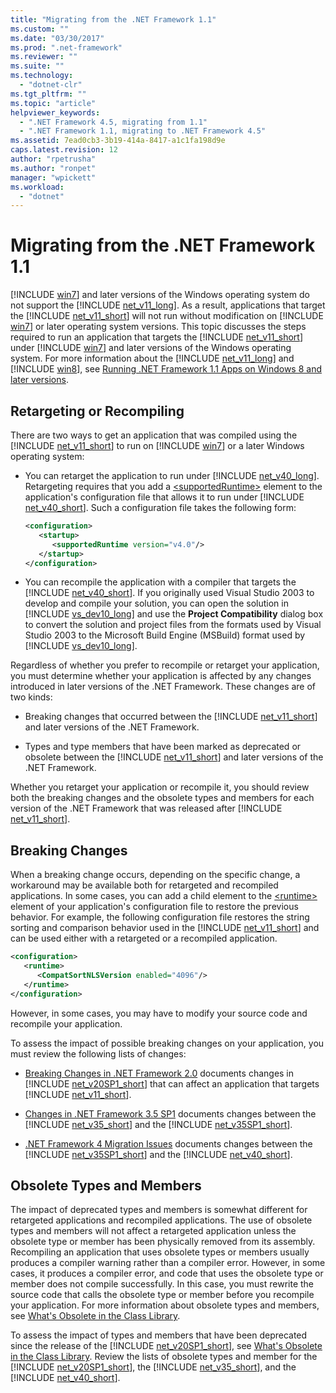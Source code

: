 ```yaml
---
title: "Migrating from the .NET Framework 1.1"
ms.custom: ""
ms.date: "03/30/2017"
ms.prod: ".net-framework"
ms.reviewer: ""
ms.suite: ""
ms.technology: 
  - "dotnet-clr"
ms.tgt_pltfrm: ""
ms.topic: "article"
helpviewer_keywords: 
  - ".NET Framework 4.5, migrating from 1.1"
  - ".NET Framework 1.1, migrating to .NET Framework 4.5"
ms.assetid: 7ead0cb3-3b19-414a-8417-a1c1fa198d9e
caps.latest.revision: 12
author: "rpetrusha"
ms.author: "ronpet"
manager: "wpickett"
ms.workload: 
  - "dotnet"
---
```

# Migrating from the .NET Framework 1.1
[!INCLUDE [win7](../../../includes/win7-md.md)] and later versions of the Windows operating system do not support the [!INCLUDE [net_v11_long](../../../includes/net-v11-long-md.md)]. As a result, applications that target the [!INCLUDE [net_v11_short](../../../includes/net-v11-short-md.md)] will not run without modification on [!INCLUDE [win7](../../../includes/win7-md.md)] or later operating system versions. This topic discusses the steps required to run an application that targets the [!INCLUDE [net_v11_short](../../../includes/net-v11-short-md.md)] under [!INCLUDE [win7](../../../includes/win7-md.md)] and later versions of the Windows operating system. For more information about the [!INCLUDE [net_v11_long](../../../includes/net-v11-long-md.md)] and [!INCLUDE [win8](../../../includes/win8-md.md)], see [Running .NET Framework 1.1 Apps on Windows 8 and later versions](../../../docs/framework/install/run-net-framework-1-1-apps.md).  
  
## Retargeting or Recompiling  
 There are two ways to get an application that was compiled using the [!INCLUDE [net_v11_short](../../../includes/net-v11-short-md.md)] to run on [!INCLUDE [win7](../../../includes/win7-md.md)] or a later Windows operating system:  
  
- You can retarget the application to run under [!INCLUDE [net_v40_long](../../../includes/net-v40-long-md.md)]. Retargeting requires that you add a [\<supportedRuntime>](../../../docs/framework/configure-apps/file-schema/startup/supportedruntime-element.md) element to the application's configuration file that allows it to run under [!INCLUDE [net_v40_short](../../../includes/net-v40-short-md.md)]. Such a configuration file takes the following form:  
  
  ```xml  
  <configuration>   
     <startup>  
        <supportedRuntime version="v4.0"/>  
     </startup>  
  </configuration>  
  ```  
  
- You can recompile the application with a compiler that targets the [!INCLUDE [net_v40_short](../../../includes/net-v40-short-md.md)]. If you originally used Visual Studio 2003 to develop and compile your solution, you can open the solution in [!INCLUDE [vs_dev10_long](../../../includes/vs-dev10-long-md.md)] and use the **Project Compatibility** dialog box to convert the solution and project files from the formats used by Visual Studio 2003 to the Microsoft Build Engine (MSBuild) format used by [!INCLUDE [vs_dev10_long](../../../includes/vs-dev10-long-md.md)].  
  
 Regardless of whether you prefer to recompile or retarget your application, you must determine whether your application is affected by any changes introduced in later versions of the .NET Framework. These changes are of two kinds:  
  
- Breaking changes that occurred between the [!INCLUDE [net_v11_short](../../../includes/net-v11-short-md.md)] and later versions of the .NET Framework.  
  
- Types and type members that have been marked as deprecated or obsolete between the [!INCLUDE [net_v11_short](../../../includes/net-v11-short-md.md)] and later versions of the .NET Framework.  
  
 Whether you retarget your application or recompile it, you should review both the breaking changes and the obsolete types and members for each version of the .NET Framework that was released after [!INCLUDE [net_v11_short](../../../includes/net-v11-short-md.md)].  
  
## Breaking Changes  
 When a breaking change occurs, depending on the specific change, a workaround may be available both for retargeted and recompiled applications. In some cases, you can add a child element to the [\<runtime>](../../../docs/framework/configure-apps/file-schema/startup/supportedruntime-element.md) element of your application's configuration file to restore the previous behavior. For example, the following configuration file restores the string sorting and comparison behavior used in the [!INCLUDE [net_v11_short](../../../includes/net-v11-short-md.md)] and can be used either with a retargeted or a recompiled application.  
  
```xml  
<configuration>  
   <runtime>  
      <CompatSortNLSVersion enabled="4096"/>  
   </runtime>  
</configuration>  
```  
  
 However, in some cases, you may have to modify your source code and recompile your application.  
  
 To assess the impact of possible breaking changes on your application, you must review the following lists of changes:  
  
- [Breaking Changes in .NET Framework 2.0](http://go.microsoft.com/fwlink/?LinkId=125263) documents changes in [!INCLUDE [net_v20SP1_short](../../../includes/net-v20sp1-short-md.md)] that can affect an application that targets [!INCLUDE [net_v11_short](../../../includes/net-v11-short-md.md)].  
  
- [Changes in .NET Framework 3.5 SP1](http://go.microsoft.com/fwlink/?LinkID=186989) documents changes between the [!INCLUDE [net_v35_short](../../../includes/net-v35-short-md.md)] and the [!INCLUDE [net_v35SP1_short](../../../includes/net-v35sp1-short-md.md)].  
  
- [.NET Framework 4 Migration Issues](../../../docs/framework/migration-guide/net-framework-4-migration-issues.md) documents changes between the [!INCLUDE [net_v35SP1_short](../../../includes/net-v35sp1-short-md.md)] and the [!INCLUDE [net_v40_short](../../../includes/net-v40-short-md.md)].  
  
## Obsolete Types and Members  
 The impact of deprecated types and members is somewhat different for retargeted applications and recompiled applications. The use of obsolete types and members will not affect a retargeted application unless the obsolete type or member has been physically removed from its assembly. Recompiling an application that uses obsolete types or members usually produces a compiler warning rather than a compiler error. However, in some cases, it produces a compiler error, and code that uses the obsolete type or member does not compile successfully. In this case, you must rewrite the source code that calls the obsolete type or member before you recompile your application. For more information about obsolete types and members, see [What's Obsolete in the Class Library](../../../docs/framework/whats-new/whats-obsolete.md).  
  
 To assess the impact of types and members that have been deprecated since the release of the [!INCLUDE [net_v20SP1_short](../../../includes/net-v20sp1-short-md.md)], see [What's Obsolete in the Class Library](../../../docs/framework/whats-new/whats-obsolete.md). Review the lists of obsolete types and member for the [!INCLUDE [net_v20SP1_short](../../../includes/net-v20sp1-short-md.md)], the [!INCLUDE [net_v35_short](../../../includes/net-v35-short-md.md)], and the [!INCLUDE [net_v40_short](../../../includes/net-v40-short-md.md)].
